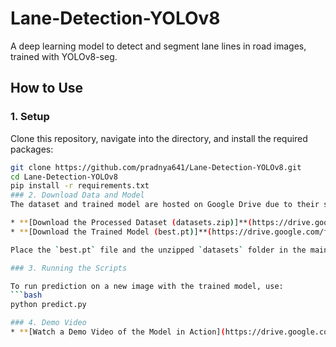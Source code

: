 # Lane-Detection-YOLOv8
A deep learning model to detect and segment lane lines in road images, trained with YOLOv8-seg.
## How to Use
### 1. Setup
Clone this repository, navigate into the directory, and install the required packages:
```bash
git clone https://github.com/pradnya641/Lane-Detection-YOLOv8.git
cd Lane-Detection-YOLOv8
pip install -r requirements.txt
### 2. Download Data and Model
The dataset and trained model are hosted on Google Drive due to their size.

* **[Download the Processed Dataset (datasets.zip)]**(https://drive.google.com/file/d/1qTNfFpL8GL9Pg3IQe9EGlRMnRGXheHwb/view?usp=sharing)**
* **[Download the Trained Model (best.pt)]**(https://drive.google.com/file/d/1gnr167hBNsfv18nKiTLZxRIX_ywPl5cb/view?usp=sharing)**

Place the `best.pt` file and the unzipped `datasets` folder in the main project directory.

### 3. Running the Scripts

To run prediction on a new image with the trained model, use:
```bash
python predict.py

### 4. Demo Video
* **[Watch a Demo Video of the Model in Action](https://drive.google.com/file/d/1N0785btHrZKads1te5KC0S3H1hxYdbJC/view?usp=sharing)**
